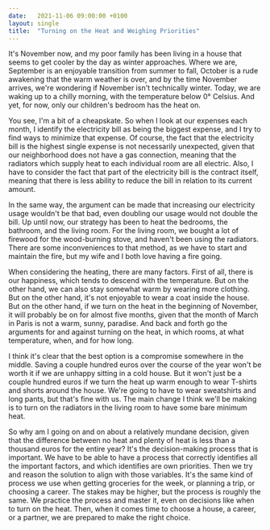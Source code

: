 ```yaml
---
date:   2021-11-06 09:00:00 +0100
layout: single
title:  "Turning on the Heat and Weighing Priorities"
---
```

It's November now, and my poor family has been living in a house that seems to get cooler by the day as winter approaches. Where we are, September is an enjoyable transition from summer to fall, October is a rude awakening that the warm weather is over, and by the time November arrives, we're wondering if November isn't technically winter. Today, we are waking up to a chilly morning, with the temperature below 0° Celsius. And yet, for now, only our children's bedroom has the heat on.

You see, I'm a bit of a cheapskate. So when I look at our expenses each month, I identify the electricity bill as being the biggest expense, and I try to find ways to minimize that expense. Of course, the fact that the electricity bill is the highest single expense is not necessarily unexpected, given that our neighborhood does not have a gas connection, meaning that the radiators which supply heat to each individual room are all electric. Also, I have to consider the fact that part of the electricity bill is the contract itself, meaning that there is less ability to reduce the bill in relation to its current amount.

In the same way, the argument can be made that increasing our electricity usage wouldn't be that bad, even doubling our usage would not double the bill. Up until now, our strategy has been to heat the bedrooms, the bathroom, and the living room. For the living room, we bought a lot of firewood for the wood-burning stove, and haven't been using the radiators. There are some inconveniences to that method, as we have to start and maintain the fire, but my wife and I both love having a fire going.

When considering the heating, there are many factors. First of all, there is our happiness, which tends to descend with the temperature. But on the other hand, we can also stay somewhat warm by wearing more clothing. But on the other hand, it's not enjoyable to wear a coat inside the house. But on the other hand, if we turn on the heat in the beginning of November, it will probably be on for almost five months, given that the month of March in Paris is not a warm, sunny, paradise. And back and forth go the arguments for and against turning on the heat, in which rooms, at what temperature, when, and for how long.

I think it's clear that the best option is a compromise somewhere in the middle. Saving a couple hundred euros over the course of the year won't be worth it if we are unhappy sitting in a cold house. But it won't just be a couple hundred euros if we turn the heat up warm enough to wear T-shirts and shorts around the house. We're going to have to wear sweatshirts and long pants, but that's fine with us. The main change I think we'll be making is to turn on the radiators in the living room to have some bare minimum heat.

So why am I going on and on about a relatively mundane decision, given that the difference between no heat and plenty of heat is less than a thousand euros for the entire year? It's the decision-making process that is important. We have to be able to have a process that correctly identifies all the important factors, and which identifies are own priorities. Then we try and reason the solution to align with those variables. It's the same kind of process we use when getting groceries for the week, or planning a trip, or choosing a career. The stakes may be higher, but the process is roughly the same. We practice the process and master it, even on decisions like when to turn on the heat. Then, when it comes time to choose a house, a career, or a partner, we are prepared to make the right choice.